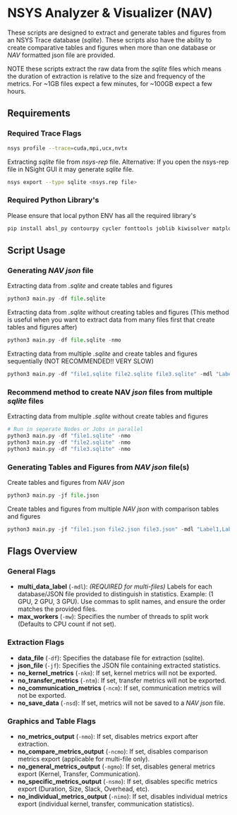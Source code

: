 # NSYS Analyzer & Visualizer (NAV)

These scripts are designed to extract and generate tables and figures from an NSYS Trace database (*sqlite*). 
These scripts also have the ability to create comparative tables and figures when more than one database or *NAV* formatted json file are provided.

NOTE these scripts extract the raw data from the *sqlite* files which means the duration of extraction is relative to the size and frequency of the metrics.
For ~1GB files expect a few minutes, for ~100GB expect a few hours. 

## Requirements

### Required Trace Flags 
 ```bash
 nsys profile --trace=cuda,mpi,ucx,nvtx 
 ```

Extracting *sqlite* file from *nsys-rep* file. Alternative: If you open the nsys-rep file in NSight GUI it may generate *sqlite* file.
```bash
nsys export --type sqlite <nsys.rep file>
```

### Required Python Library's 
Please ensure that local python ENV has all the required library's 
```python
pip install absl_py contourpy cycler fonttools joblib kiwisolver matplotlib numpy packaging pillow pyparsing python_dateutil scikit_learn scipy six sklearn threadpoolctl
```

## Script Usage

### Generating *NAV* *json* file
Extracting data from *.sqlite* and create tables and figures
```python
python3 main.py -df file.sqlite
```
Extracting data from *.sqlite* without creating tables and figures (This method is useful when you want to extract data from many files first that create tables and figures after)
```python
python3 main.py -df file.sqlite -nmo
```
Extracting data from multiple *.sqlite* and create tables and figures sequentially (NOT RECOMMENDED!! VERY SLOW)
```python
python3 main.py -df "file1.sqlite file2.sqlite file3.sqlite" -mdl "Label1,Label2,Label3"
```
### Recommend method to create NAV *json* files from multiple *sqlite* files
Extracting data from multiple *.sqlite* without create tables and figures
```python
# Run in seperate Nodes or Jobs in parallel
python3 main.py -df "file1.sqlite" -nmo
python3 main.py -df "file2.sqlite" -nmo
python3 main.py -df "file3.sqlite" -nmo
```
### Generating Tables and Figures from *NAV json* file(s)
Create tables and figures from *NAV json*
```python
python3 main.py -jf file.json
```
Create tables and figures from multiple *NAV json* with comparison tables and figures
```python
python3 main.py -jf "file1.json file2.json file3.json" -mdl "Label1,Label2,Label3"
```

## Flags Overview

### General Flags
- **multi_data_label** (`-mdl`): *(REQUIRED for multi-files)* Labels for each database/JSON file provided to distinguish in statistics. Example: (1 GPU, 2 GPU, 3 GPU). Use commas to split names, and ensure the order matches the provided files.
- **max_workers** (`-mw`): Specifies the number of threads to split work (Defaults to CPU count if not set).

### Extraction Flags
- **data_file** (`-df`): Specifies the database file for extraction (sqlite).
- **json_file** (`-jf`): Specifies the JSON file containing extracted statistics.
- **no_kernel_metrics** (`-nkm`): If set, kernel metrics will not be exported.
- **no_transfer_metrics** (`-ntm`): If set, transfer metrics will not be exported.
- **no_communication_metrics** (`-ncm`): If set, communication metrics will not be exported.
- **no_save_data** (`-nsd`): If set, metrics will not be saved to a *NAV json* file.

### Graphics and Table Flags
- **no_metrics_output** (`-nmo`): If set, disables metrics export after extraction.
- **no_compare_metrics_output** (`-ncmo`): If set, disables comparison metrics export (applicable for multi-file only).
- **no_general_metrics_output** (`-ngmo`): If set, disables general metrics export (Kernel, Transfer, Communication).
- **no_specific_metrics_output** (`-nsmo`): If set, disables specific metrics export (Duration, Size, Slack, Overhead, etc).
- **no_individual_metrics_output** (`-nimo`): If set, disables individual metrics export (individual kernel, transfer, communication statistics).
